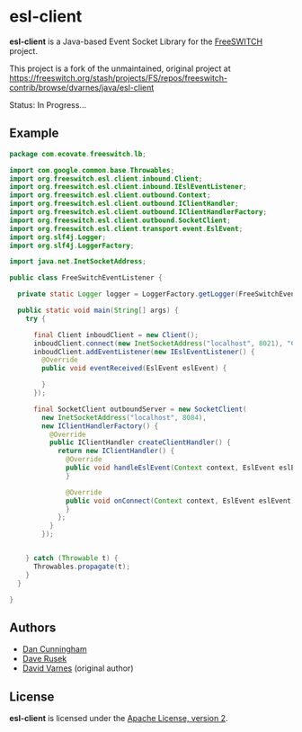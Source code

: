 
esl-client
==============================================================================

**esl-client** is a Java-based Event Socket Library for the
[FreeSWITCH](https://freeswitch.org/) project.

This project is a fork of the unmaintained, original project at
<https://freeswitch.org/stash/projects/FS/repos/freeswitch-contrib/browse/dvarnes/java/esl-client>

Status: In Progress...


Example
------------------------------------------------------------------------------

```java
package com.ecovate.freeswitch.lb;

import com.google.common.base.Throwables;
import org.freeswitch.esl.client.inbound.Client;
import org.freeswitch.esl.client.inbound.IEslEventListener;
import org.freeswitch.esl.client.outbound.Context;
import org.freeswitch.esl.client.outbound.IClientHandler;
import org.freeswitch.esl.client.outbound.IClientHandlerFactory;
import org.freeswitch.esl.client.outbound.SocketClient;
import org.freeswitch.esl.client.transport.event.EslEvent;
import org.slf4j.Logger;
import org.slf4j.LoggerFactory;

import java.net.InetSocketAddress;

public class FreeSwitchEventListener {

  private static Logger logger = LoggerFactory.getLogger(FreeSwitchEventListener.class);

  public static void main(String[] args) {
    try {

      final Client inboudClient = new Client();
      inboudClient.connect(new InetSocketAddress("localhost", 8021), "ClueCon", 10);
      inboudClient.addEventListener(new IEslEventListener() {
        @Override
        public void eventReceived(EslEvent eslEvent) {

        }
      });

      final SocketClient outboundServer = new SocketClient(
        new InetSocketAddress("localhost", 8084),
        new IClientHandlerFactory() {
          @Override
          public IClientHandler createClientHandler() {
            return new IClientHandler() {
              @Override
              public void handleEslEvent(Context context, EslEvent eslEvent) {
              }

              @Override
              public void onConnect(Context context, EslEvent eslEvent) {
              }
            };
          }
        });


    } catch (Throwable t) {
      Throwables.propagate(t);
    }
  }

}
```

Authors
------------------------------------------------------------------------------

- [Dan Cunningham](mailto:dan.cunningham@readytalk.com)
- [Dave Rusek](mailto:dave.rusek@readytalk.com)
- [David Varnes](mailto:david.varnes@gmail.com) (original author)

License
------------------------------------------------------------------------------

**esl-client** is licensed under the [Apache License, version 2](LICENSE).
